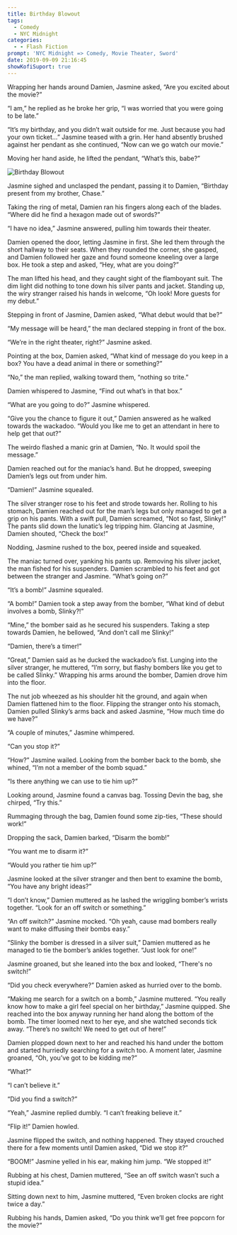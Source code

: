 ```yaml
---
title: Birthday Blowout
tags:
  - Comedy
  - NYC Midnight
categories:
  - - Flash Fiction
prompt: 'NYC Midnight => Comedy, Movie Theater, Sword'
date: 2019-09-09 21:16:45
showKofiSuport: true
---
```


Wrapping her hands around Damien, Jasmine asked, “Are you excited about the movie?”

“I am,” he replied as he broke her grip, “I was worried that you were going to be late.”

“It’s my birthday, and you didn’t wait outside for me.  Just because you had your own ticket…” Jasmine teased with a grin.  Her hand absently brushed against her pendant as she continued, “Now can we go watch our movie.”

Moving her hand aside, he lifted the pendant, “What’s this, babe?”<!-- more -->

<div class="embedded-image-left image-height">

![Birthday Blowout](/images/nyc-midnight/birthday-blowout.png)

</div>

Jasmine sighed and unclasped the pendant, passing it to Damien, “Birthday present from my brother, Chase.”

Taking the ring of metal, Damien ran his fingers along each of the blades.  “Where did he find a hexagon made out of swords?”

“I have no idea,” Jasmine answered, pulling him towards their theater.

Damien opened the door, letting Jasmine in first.  She led them through the short hallway to their seats.  When they rounded the corner, she gasped, and Damien followed her gaze and found someone kneeling over a large box.  He took a step and asked, “Hey, what are you doing?”

The man lifted his head, and they caught sight of the flamboyant suit.  The dim light did nothing to tone down his silver pants and jacket.  Standing up, the wiry stranger raised his hands in welcome, “Oh look! More guests for my debut.”

Stepping in front of Jasmine, Damien asked, “What debut would that be?”

“My message will be heard,” the man declared stepping in front of the box.

“We’re in the right theater, right?” Jasmine asked.

Pointing at the box, Damien asked, “What kind of message do you keep in a box?  You have a dead animal in there or something?”

“No,” the man replied, walking toward them, “nothing so trite.”

Damien whispered to Jasmine, “Find out what’s in that box.”

“What are you going to do?”  Jasmine whispered.

“Give you the chance to figure it out,” Damien answered as he walked towards the wackadoo.  “Would you like me to get an attendant in here to help get that out?”

The weirdo flashed a manic grin at Damien, “No.  It would spoil the message.”


Damien reached out for the maniac’s hand.  But he dropped, sweeping Damien’s legs out from under him.

“Damien!” Jasmine squealed.

The silver stranger rose to his feet and strode towards her.  Rolling to his stomach, Damien reached out for the man’s legs but only managed to get a grip on his pants.  With a swift pull, Damien screamed, “Not so fast, Slinky!”  The pants slid down the lunatic’s leg tripping him.  Glancing at Jasmine, Damien shouted, “Check the box!”

Nodding, Jasmine rushed to the box, peered inside and squeaked.

The maniac turned over, yanking his pants up.  Removing his silver jacket, the man fished for his suspenders.  Damien scrambled to his feet and got between the stranger and Jasmine. “What’s going on?”

“It’s a bomb!”  Jasmine squealed.

“A bomb!”  Damien took a step away from the bomber, “What kind of debut involves a bomb, Slinky?!”

“Mine,” the bomber said as he secured his suspenders.  Taking a step towards Damien, he bellowed, “And don’t call me Slinky!”

“Damien, there’s a timer!”

“Great,” Damien said as he ducked the wackadoo’s fist.  Lunging into the silver stranger, he muttered, “I’m sorry, but flashy bombers like you get to be called Slinky.”  Wrapping his arms around the bomber, Damien drove him into the floor.

The nut job wheezed as his shoulder hit the ground, and again when Damien flattened him to the floor.  Flipping the stranger onto his stomach, Damien pulled Slinky’s arms back and asked Jasmine, “How much time do we have?”

“A couple of minutes,” Jasmine whimpered.

“Can you stop it?”

“How?” Jasmine wailed.  Looking from the bomber back to the bomb, she whined, “I’m not a member of the bomb squad.”

“Is there anything we can use to tie him up?”

Looking around, Jasmine found a canvas bag.  Tossing Devin the bag, she chirped, “Try this.”

Rummaging through the bag, Damien found some zip-ties, “These should work!”  

Dropping the sack, Damien barked, “Disarm the bomb!”

“You want me to disarm it?”

“Would you rather tie him up?”

Jasmine looked at the silver stranger and then bent to examine the bomb, “You have any bright ideas?”

“I don’t know,” Damien muttered as he lashed the wriggling bomber’s wrists together.  “Look for an off switch or something.”

“An off switch?”  Jasmine mocked.  “Oh yeah, cause mad bombers really want to make diffusing their bombs easy.”

“Slinky the bomber is dressed in a silver suit,” Damien muttered as he managed to tie the bomber’s ankles together.  “Just look for one!”

Jasmine groaned, but she leaned into the box and looked, “There's no switch!”

“Did you check everywhere?” Damien asked as hurried over to the bomb.

“Making me search for a switch on a bomb,” Jasmine muttered.  “You really know how to make a girl feel special on her birthday,” Jasmine quipped.  She reached into the box anyway running her hand along the bottom of the bomb.  The timer loomed next to her eye, and she watched seconds tick away.  “There’s no switch!  We need to get out of here!”

Damien plopped down next to her and reached his hand under the bottom and started hurriedly searching for a switch too.  A moment later, Jasmine groaned, “Oh, you’ve got to be kidding me?”

“What?”

“I can’t believe it.”

“Did you find a switch?”

“Yeah,” Jasmine replied dumbly.  “I can’t freaking believe it.”

“Flip it!”  Damien howled.

Jasmine flipped the switch, and nothing happened.  They stayed crouched there for a few moments until Damien asked, “Did we stop it?”

“BOOM!”  Jasmine yelled in his ear, making him jump.  “We stopped it!”

Rubbing at his chest, Damien muttered, “See an off switch wasn’t such a stupid idea.”

Sitting down next to him, Jasmine muttered, “Even broken clocks are right twice a day.”

Rubbing his hands, Damien asked, “Do you think we’ll get free popcorn for the movie?”